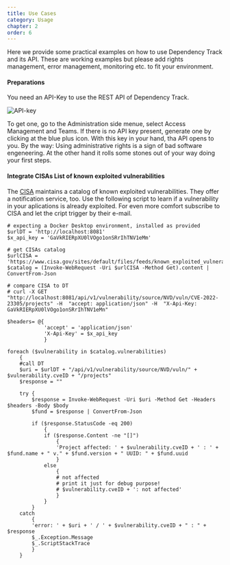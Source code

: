 ```yaml
---
title: Use Cases
category: Usage
chapter: 2
order: 6
---
```


Here we provide some practical examples on how to use Dependency Track and its API. These are working examples but please add rights management, error management, monitoring etc. to fit your environment.

#### Preparations
You need an API-Key to use the REST API of Dependency Track. 

![API-key](/images/screenshots/API-key.png)

To get one, go to the Administration side menue, select Access Management and Teams. If there is no API key present, 
generate one by clicking at the blue plus icon. With this key in your hand, tha API opens to you. By the way: Using 
administrative rights is a sign of bad software engeneering. At the other hand it rolls some stones out of your way 
doing your first steps.


#### Integrate CISAs List of known exploited vulnerabilities
The [CISA](https://www.cisa.gov/known-exploited-vulnerabilities-catalog) maintains a catalog of known exploited vulnerabilities. They 
offer a notification service, too. Use the following script to learn if a vulnerability in your aplications is already exploited. For even
more comfort subscribe to CISA and let the cript trigger by their e-mail.

```
# expecting a Docker Desktop environment, installed as provided
$urlDT = 'http://localhost:8081'
$x_api_key = 'GaVkRIERpXU0lVOgo1onSRrIhTNV1eMm'

# get CISAs catalog
$urlCISA = 'https://www.cisa.gov/sites/default/files/feeds/known_exploited_vulnerabilities.json'
$catalog = (Invoke-WebRequest -Uri $urlCISA -Method Get).content | ConvertFrom-Json

# compare CISA to DT
# curl -X GET "http://localhost:8081/api/v1/vulnerability/source/NVD/vuln/CVE-2022-23305/projects" -H  "accept: application/json" -H  "X-Api-Key: GaVkRIERpXU0lVOgo1onSRrIhTNV1eMn"

$headers= @{
            'accept' = 'application/json'
            'X-Api-Key' = $x_api_key
            }

foreach ($vulnerability in $catalog.vulnerabilities)
    {
    #call DT 
    $uri = $urlDT + "/api/v1/vulnerability/source/NVD/vuln/" + $vulnerability.cveID + "/projects"
    $response = ""

    try {
        $response = Invoke-WebRequest -Uri $uri -Method Get -Headers $headers -Body $body
	    $fund = $response | ConvertFrom-Json

        if ($response.StatusCode -eq 200) 
            { 
            if ($response.Content -ne "[]") 
				{
				'Project affected: ' + $vulnerability.cveID + ' : ' + $fund.name + " v." + $fund.version + " UUID: " + $fund.uuid
				}
            else
                {
                # not affected
                # print it just for debug purpose!
                # $vulnerability.cveID + ': not affected'
                }
			}
        }
    catch 
        {
        'error: ' + $uri + ' / ' + $vulnerability.cveID + " : " + $response
        $_.Exception.Message
        $_.ScriptStackTrace
        }         
    }
```

